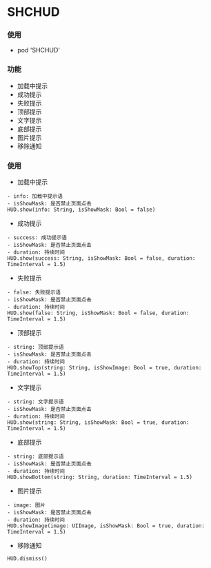# SHCHUD

### 使用
- pod 'SHCHUD'

### 功能

- 加载中提示
- 成功提示
- 失败提示
- 顶部提示
- 文字提示
-  底部提示
-  图片提示
- 移除通知

### 使用

- 加载中提示

```
- info: 加载中提示语
- isShowMask: 是否禁止页面点击
HUD.show(info: String, isShowMask: Bool = false) 
```

- 成功提示

```
- success: 成功提示语
- isShowMask: 是否禁止页面点击
- duration: 持续时间
HUD.show(success: String, isShowMask: Bool = false, duration: TimeInterval = 1.5) 
```

- 失败提示

```
- false: 失败提示语
- isShowMask: 是否禁止页面点击
- duration: 持续时间
HUD.show(false: String, isShowMask: Bool = false, duration: TimeInterval = 1.5) 
```

- 顶部提示

 ```
- string: 顶部提示语
- isShowMask: 是否禁止页面点击
- duration: 持续时间
HUD.showTop(string: String, isShowImage: Bool = true, duration: TimeInterval = 1.5)
 ```

- 文字提示

 ```
- string: 文字提示语
- isShowMask: 是否禁止页面点击
- duration: 持续时间
HUD.show(string: String, isShowMask: Bool = true, duration: TimeInterval = 1.5)
 ```

-  底部提示

  ```
- string: 底部提示语
- isShowMask: 是否禁止页面点击
- duration: 持续时间
HUD.showBottom(string: String, duration: TimeInterval = 1.5) 
  ```

-  图片提示

 ```
- image: 图片
- isShowMask: 是否禁止页面点击
- duration: 持续时间
HUD.showImage(image: UIImage, isShowMask: Bool = true, duration: TimeInterval = 1.5)
 ```

- 移除通知

```
HUD.dismiss()
```

